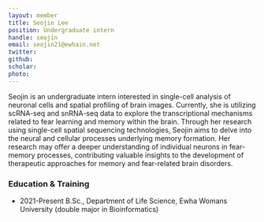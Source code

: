 ```yaml
---
layout: member
title: Seojin Lee
position: Undergraduate intern
handle: seojin
email: seojin21@ewhain.net
twitter: 
github: 
scholar: 
photo:
---
```


Seojin is an undergraduate intern interested in single-cell analysis of neuronal cells and spatial profiling of brain images. Currently, she is utilizing scRNA-seq and snRNA-seq data to explore the transcriptional mechanisms related to fear learning and memory within the brain. Through her research using single-cell spatial sequencing technologies, Seojin aims to delve into the neural and cellular processes underlying memory formation. Her research may offer a deeper understanding of individual neurons in fear-memory processes, contributing valuable insights to the development of therapeutic approaches for memory and fear-related brain disorders.

### Education & Training
- 2021-Present B.Sc., Department of Life Science, Ewha Womans University (double major in Bioinformatics)

